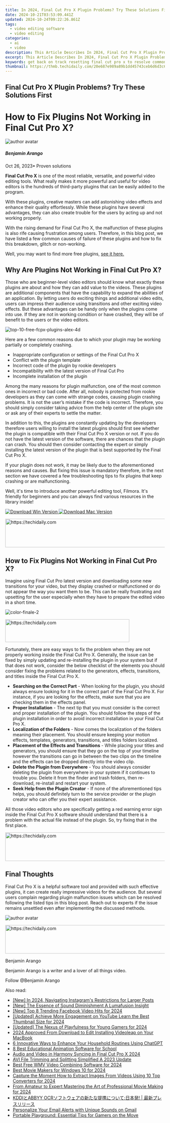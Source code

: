 ```yaml
---
title: In 2024, Final Cut Pro X Plugin Problems? Try These Solutions First
date: 2024-10-21T03:53:09.441Z
updated: 2024-10-24T09:22:26.861Z
tags: 
  - video editing software
  - video editing
categories: 
  - ai
  - video
description: This Article Describes In 2024, Final Cut Pro X Plugin Problems? Try These Solutions First
excerpt: This Article Describes In 2024, Final Cut Pro X Plugin Problems? Try These Solutions First
keywords: get back on track resetting final cut pro x to resolve common problems,fcpx plugin not responding try these solutions first,revolutionize your edits the best 10 final cut pro x plugins free and paid,solutions for common final cut pro x crash problems,final cut pro x plugin problems try these solutions first,fixing final cut pro x plugin errors a step by step solution,resetting final cut pro x the ultimate troubleshooting solution
thumbnail: https://thmb.techidaily.com/20e687e989a89b1dd45743ceb6d6d3c635644bf241cd4154d769e7b945709de7.jpg
---
```


## Final Cut Pro X Plugin Problems? Try These Solutions First

# How to Fix Plugins Not Working in Final Cut Pro X?

![author avatar](https://images.wondershare.com/filmora/article-images/benjamin-arango-author.jpg)

##### Benjamin Arango

 Oct 26, 2023• Proven solutions

**Final Cut Pro X** is one of the most reliable, versatile, and powerful video editing tools. What really makes it more powerful and useful for video editors is the hundreds of third-party plugins that can be easily added to the program.

With these plugins, creative masters can add astonishing video effects and enhance their quality effortlessly. While these plugins have several advantages, they can also create trouble for the users by acting up and not working properly.

With the rising demand for Final Cut Pro X, the malfunction of these plugins is also rife causing frustration among users. Therefore, in this blog post, we have listed a few common causes of failure of these plugins and how to fix this breakdown, glitch or non-working.

Well, you may want to find more free plugins, [see it here.](https://tools.techidaily.com/wondershare/filmora/download/)

## Why Are Plugins Not Working in Final Cut Pro X?

Those who are beginner-level video editors should know what exactly these plugins are about and how they can add value to the videos. These plugins are additional components that have the capability to expand the abilities of an application. By letting users do exciting things and additional video edits, users can impress their audience using transitions and other exciting video effects. But these advantages can be handy only when the plugins come into use. If they are not in working condition or have crashed, they will be of benefit to the users or the video editors.

![top-10-free-fcpx-plugins-alex-4d](https://images.wondershare.com/filmora/article-images/top-10-free-fcpx-plugins-alex-4d.jpg)

Here are a few common reasons due to which your plugin may be working partially or completely crashing.

* Inappropriate configuration or settings of the Final Cut Pro X
* Conflict with the plugin template
* Incorrect code of the plugin by rookie developers
* Incompatibility with the latest version of Final Cut Pro
* Incomplete installation of the plugin

Among the many reasons for plugin malfunction, one of the most common ones in incorrect or bad code. After all, nobody is protected from rookie developers as they can come with strange codes, causing plugin crashing problems. It is not the user’s mistake if the code is incorrect. Therefore, you should simply consider taking advice from the help center of the plugin site or ask any of their experts to settle the matter.

In addition to this, the plugins are constantly updating by the developers therefore users willing to install the latest plugins should first see whether the plugin is compatible with their Final Cut Pro X version or not. If you do not have the latest version of the software, there are chances that the plugin can crash. You should then consider contacting the expert or simply installing the latest version of the plugin that is best supported by the Final Cut Pro X.

If your plugin does not work, it may be likely due to the aforementioned reasons and causes. But fixing this issue is mandatory therefore, in the next section we have covered a few troubleshooting tips to fix plugins that keep crashing or are malfunctioning.

Well, it's time to introduce another powerful editing tool, Filmora. It's friendly for beginners and you can always find various resources in the library inside!

[![Download Win Version](https://images.wondershare.com/filmora/guide/download-btn-win.jpg) ](https://tools.techidaily.com/wondershare/filmora/download/) [![Download Mac Version](https://images.wondershare.com/filmora/guide/download-btn-mac.jpg) ](https://tools.techidaily.com/wondershare/filmora/download/)

<!-- affiliate ads begin -->
<a href="https://appsumo.8odi.net/c/5597632/2100533/7443" target="_top" id="2100533">
  <img src="//a.impactradius-go.com/display-ad/7443-2100533" border="0" alt="https://techidaily.com" width="728" height="90"/>
</a>
<img height="0" width="0" src="https://appsumo.8odi.net/i/5597632/2100533/7443" style="position:absolute;visibility:hidden;" border="0" />
<!-- affiliate ads end -->

## How to Fix Plugins Not Working in Final Cut Pro X?

Imagine using Final Cut Pro latest version and downloading some new transitions for your video, but they display crashed or malfunctioned or do not appear the way you want them to be. This can be really frustrating and upsetting for the user especially when they have to prepare the edited video in a short time.

![color-finale-2](https://images.wondershare.com/filmora/article-images/top-10-free-fcpx-plugins-color-finale-2.jpg)

<!-- affiliate ads begin -->
<a href="https://aligracehair.sjv.io/c/5597632/2135373/19272" target="_top" id="2135373">
  <img src="//a.impactradius-go.com/display-ad/19272-2135373" border="0" alt="https://techidaily.com" width="392" height="72"/>
</a>
<img height="0" width="0" src="https://aligracehair.sjv.io/i/5597632/2135373/19272" style="position:absolute;visibility:hidden;" border="0" />
<!-- affiliate ads end -->

Fortunately, there are easy ways to fix the problem when they are not properly working inside the Final Cut Pro X. Generally, the issue can be fixed by simply updating and re-installing the plugin in your system but if that does not work, consider the below checklist of the elements you should consider fixing the problems related to the generators, effects, transitions, and titles inside the Final Cut Pro X.

* **Searching on the Correct Part** \- When looking for the plugin, you should always ensure looking for it in the correct part of the Final Cut Pro X. For instance, if you are looking for the effects, make sure that you are checking them in the effects panel.
* **Proper Installation** \- The next tip that you must consider is the correct and proper installation of the plugin. You should follow the steps of the plugin installation in order to avoid incorrect installation in your Final Cut Pro X.
* **Localization of the Folders** \- Now comes the localization of the folders meaning their placement. You should ensure keeping your motion effects, templates, generators, transitions, and titles folders localized.
* **Placement of the Effects and Transitions** \- While placing your titles and generators, you should ensure that they go on the top of your timeline however the transitions can go in between the two clips on the timeline and the effects can be dropped directly into the video clip.
* **Delete the Plugin from Everywhere** \- You should always consider deleting the plugin from everywhere in your system if it continues to trouble you. Delete it from the finder and trash folders, then re-download, re-install and restart your system.
* **Seek Help from the Plugin Creator** \- If none of the aforementioned tips helps, you should definitely turn to the service provider or the plugin creator who can offer you their expert assistance.

All those video editors who are specifically getting a red warning error sign inside the Final Cut Pro X software should understand that there is a problem with the actual file instead of the plugin. So, try fixing that in the first place.

<!-- affiliate ads begin -->
<a href="https://aligracehair.sjv.io/c/5597632/1886048/19272" target="_top" id="1886048">
  <img src="//a.impactradius-go.com/display-ad/19272-1886048" border="0" alt="https://techidaily.com" width="728" height="90"/>
</a>
<img height="0" width="0" src="https://aligracehair.sjv.io/i/5597632/1886048/19272" style="position:absolute;visibility:hidden;" border="0" />
<!-- affiliate ads end -->

## Final Thoughts

Final Cut Pro X is a helpful software tool and provided with such effective plugins, it can create really impressive videos for the audience. But several users complain regarding plugin malfunction issues which can be resolved following the listed tips in this blog post. Reach out to experts if the issue remains unsettled even after implementing the discussed methods.

![author avatar](https://images.wondershare.com/filmora/article-images/benjamin-arango-author.jpg)

<!-- affiliate ads begin -->
<a href="https://appsumo.8odi.net/c/5597632/2144299/7443" target="_top" id="2144299">
  <img src="//a.impactradius-go.com/display-ad/7443-2144299" border="0" alt="https://techidaily.com" width="728" height="90"/>
</a>
<img height="0" width="0" src="https://appsumo.8odi.net/i/5597632/2144299/7443" style="position:absolute;visibility:hidden;" border="0" />
<!-- affiliate ads end -->

Benjamin Arango

Benjamin Arango is a writer and a lover of all things video.

Follow @Benjamin Arango

<ins class="adsbygoogle"
      style="display:block"
      data-ad-client="ca-pub-7571918770474297"
      data-ad-slot="8358498916"
      data-ad-format="auto"
      data-full-width-responsive="true"></ins>

<span class="atpl-alsoreadstyle">Also read:</span>
<div><ul>
<li><a href="https://instagram-video-recordings.techidaily.com/new-in-2024-navigating-instagrams-restrictions-for-larger-posts/"><u>[New] In 2024, Navigating Instagram's Restrictions for Larger Posts</u></a></li>
<li><a href="https://fox-hovers.techidaily.com/new-the-essence-of-sound-diminishment-a-lumafusion-insight/"><u>[New] The Essence of Sound Diminishment A Lumafusion Insight</u></a></li>
<li><a href="https://facebook-videos.techidaily.com/new-top-8-trending-facebook-video-hits-for-2024/"><u>[New] Top 8 Trending Facebook Video Hits for 2024</u></a></li>
<li><a href="https://facebook-video-share.techidaily.com/updated-achieve-more-engagement-on-youtube-learn-the-best-thumbnail-size-for-2024/"><u>[Updated] Achieve More Engagement on YouTube Learn the Best Thumbnail Size for 2024</u></a></li>
<li><a href="https://screen-recording.techidaily.com/updated-the-nexus-of-playfulness-for-young-gamers-for-2024/"><u>[Updated] The Nexus of Playfulness for Young Gamers for 2024</u></a></li>
<li><a href="https://ai-vdieo-software.techidaily.com/2024-approved-from-download-to-edit-installing-videoleap-on-your-macbook/"><u>2024 Approved From Download to Edit Installing Videoleap on Your MacBook</u></a></li>
<li><a href="https://tech-hub.techidaily.com/6-innovative-ways-to-enhance-your-household-routines-using-chatgpt/"><u>6 Innovative Ways to Enhance Your Household Routines Using ChatGPT</u></a></li>
<li><a href="https://ai-vdieo-software.techidaily.com/8-best-educational-animation-software-for-school/"><u>8 Best Educational Animation Software for School</u></a></li>
<li><a href="https://ai-vdieo-software.techidaily.com/audio-and-video-in-harmony-syncing-in-final-cut-pro-x-2024/"><u>Audio and Video in Harmony Syncing in Final Cut Pro X 2024</u></a></li>
<li><a href="https://ai-vdieo-software.techidaily.com/avi-file-trimming-and-splitting-simplified-a-2023-update/"><u>AVI File Trimming and Splitting Simplified A 2023 Update</u></a></li>
<li><a href="https://ai-vdieo-software.techidaily.com/best-free-wmv-video-combining-software-for-2024/"><u>Best Free WMV Video Combining Software for 2024</u></a></li>
<li><a href="https://ai-vdieo-software.techidaily.com/best-movie-makers-for-windows-10-for-2024/"><u>Best Movie Makers for Windows 10 for 2024</u></a></li>
<li><a href="https://ai-vdieo-software.techidaily.com/capture-the-moment-how-to-extract-images-from-videos-using-10-top-converters-for-2024/"><u>Capture the Moment How to Extract Images From Videos Using 10 Top Converters for 2024</u></a></li>
<li><a href="https://ai-vdieo-software.techidaily.com/from-amateur-to-expert-mastering-the-art-of-professional-movie-making-for-2024/"><u>From Amateur to Expert Mastering the Art of Professional Movie Making for 2024</u></a></li>
<li><a href="https://solve-hot.techidaily.com/kddiabbyy-ocr/"><u>KDDIとABBYY OCRソフトウェアの新たな提携について:日本発! | 最新プレスリリース</u></a></li>
<li><a href="https://techtrends.techidaily.com/personalize-your-email-alerts-with-unique-sounds-on-gmail/"><u>Personalize Your Email Alerts with Unique Sounds on Gmail</u></a></li>
<li><a href="https://games-able.techidaily.com/portable-playground-essential-tips-for-gamers-on-the-move/"><u>Portable Playground: Essential Tips for Gamers on the Move</u></a></li>
</ul></div>

